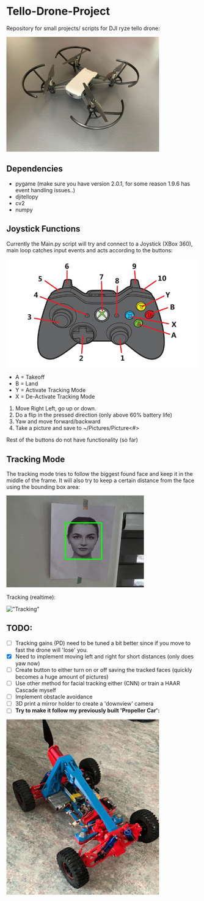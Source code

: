# Tello-Drone-Project
Repository for small projects/ scripts for DJI ryze tello drone:

<img src="Docs/Drone.jpeg" alt="tello" width="400"/>

## Dependencies

* pygame (make sure you have version 2.0.1, for some reason 1.9.6 has event handling issues..)
* djitellopy
* cv2
* numpy

## Joystick Functions
Currently the Main.py script will try and connect to a Joystick (XBox 360), main loop catches input events and acts according to the buttons:

![Joystick Inputs](Docs/XBox_Controller.png)

* A = Takeoff
* B = Land
* Y = Activate Tracking Mode
* X = De-Activate Tracking Mode

1. Move Right Left, go up or down.
2. Do a flip in the pressed direction (only above 60% battery life)
3. Yaw and move forward/backward
4. Take a picture and save to ~/Pictures/Picture<#>

Rest of the buttons do not have functionality (so far)

## Tracking Mode
The tracking mode tries to follow the biggest found face and keep it in the middle of the frame. It will also try to keep a certain distance from the face using the bounding box area:

!["Tracking Example"](Docs/Tracking.jpg)

Tracking (realtime):

!["Tracking"](Docs/tracking_gif.gif)



## TODO:

- [ ] Tracking gains (PD) need to be tuned a bit better since if you move to fast the drone will 'lose' you. 
- [x] Need to implement moving left and right for short distances (only does yaw now)
- [ ] Create button to either turn on or off saving the tracked faces (quickly becomes a huge amount of pictures)
- [ ] Use other method for facial tracking either (CNN) or train a HAAR Cascade myself
- [ ] Implement obstacle avoidance
- [ ] 3D print a mirror holder to create a 'downview' camera
- [ ] **Try to make it follow my previously built 'Propeller Car':**

<img src="Docs/propcar.jfif" alt="propcar" width="400"/>
